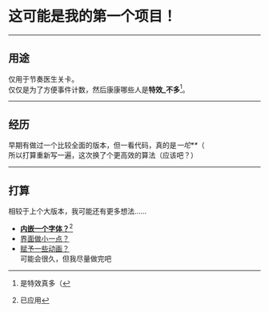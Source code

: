 # 这可能是我的第一个项目！  
- - -  
## 用途  
仅用于节奏医生关卡。  
仅仅是为了方便事件计数，然后康康哪些人是**特效_不多**[^1]。  
- - -
## 经历  
早期有做过一个比较全面的版本，但一看代码，真的是*一坨\*\**（  
所以打算重新写一遍，这次换了个更高效的算法（应该吧？）  
- - -  
## 打算  
相较于上个大版本，我可能还有更多想法……  
* <u>**内嵌一个字体？**[^2]</u>  
* <u>界面做小一点？</u>  
* <u>赋予一些动画？</u>  \
可能会很久，但我尽量做完吧  
[^1]: 是特效真多（ 
[^2]: 已应用 
